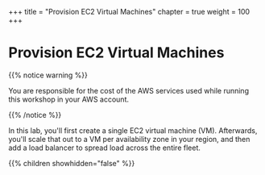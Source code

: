 +++
title = "Provision EC2 Virtual Machines"
chapter = true
weight = 100
+++

# Provision EC2 Virtual Machines

{{% notice warning %}}<p> You are responsible for the cost of the AWS services used while running this workshop in your AWS account.</p> {{% /notice %}}

In this lab, you'll first create a single EC2 virtual machine (VM). Afterwards, you'll scale that out to a VM per availability 
zone in your region, and then add a load balancer to spread load across the entire fleet.

{{% children showhidden="false" %}}
